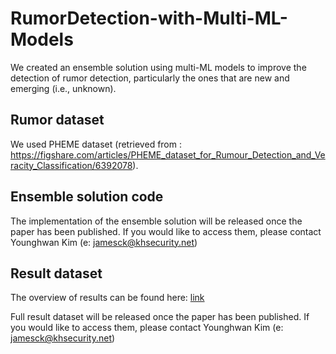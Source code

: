 # RumorDetection-with-Multi-ML-Models
We created an ensemble solution using multi-ML models to improve the detection of rumor detection, particularly the ones that are new and emerging (i.e., unknown).

## Rumor dataset
We used PHEME dataset (retrieved from : https://figshare.com/articles/PHEME_dataset_for_Rumour_Detection_and_Veracity_Classification/6392078).

## Ensemble solution code
The implementation of the ensemble solution will be released once the paper has been published. If you would like to access them, please contact Younghwan Kim (e: jamesck@khsecurity.net)

## Result dataset
The overview of results can be found here: [link](/result__performance_analysis)

Full result dataset will be released once the paper has been published. If you would like to access them, please contact Younghwan Kim (e: jamesck@khsecurity.net)
